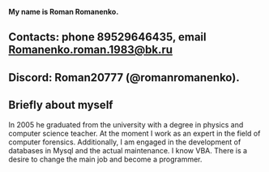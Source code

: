 **My name is Roman Romanenko.**

Contacts: phone 89529646435, email Romanenko.roman.1983@bk.ru
---
Discord: Roman20777 (@romanromanenko).
---
**Briefly about myself** 
---
In 2005 he graduated from the university with a degree in physics and computer science teacher. At the moment I work as an expert in the field of computer forensics. Additionally, I am engaged in the development of databases in Mysql and the actual maintenance. I know VBA. There is a desire to change the main job and become a programmer.
